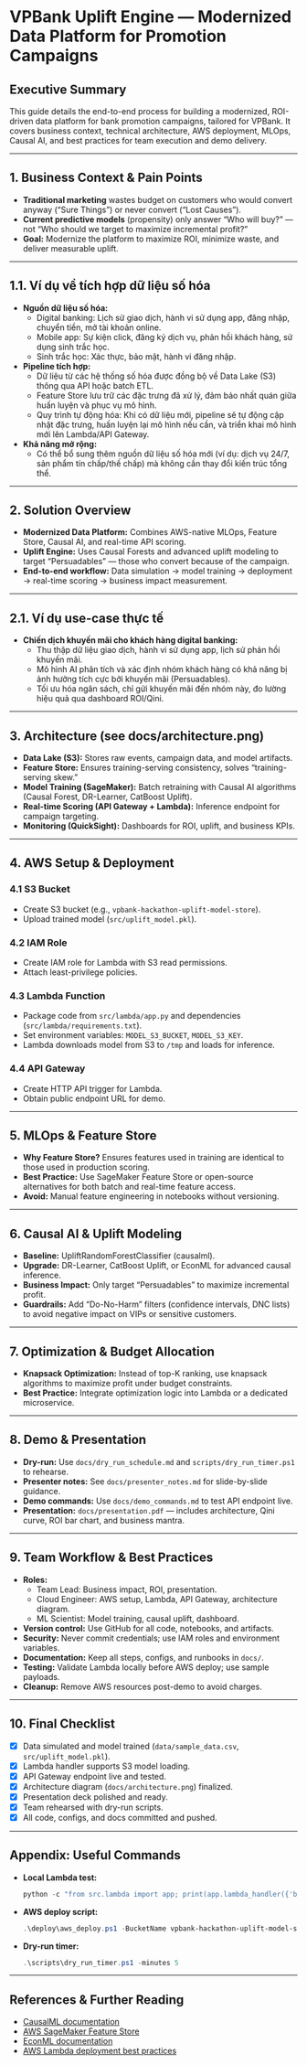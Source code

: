 # VPBank Uplift Engine — Modernized Data Platform for Promotion Campaigns

## Executive Summary
This guide details the end-to-end process for building a modernized, ROI-driven data platform for bank promotion campaigns, tailored for VPBank. It covers business context, technical architecture, AWS deployment, MLOps, Causal AI, and best practices for team execution and demo delivery.

---

## 1. Business Context & Pain Points
- **Traditional marketing** wastes budget on customers who would convert anyway (“Sure Things”) or never convert (“Lost Causes”).
- **Current predictive models** (propensity) only answer “Who will buy?” — not “Who should we target to maximize incremental profit?”
- **Goal:** Modernize the platform to maximize ROI, minimize waste, and deliver measurable uplift.

---

## 1.1. Ví dụ về tích hợp dữ liệu số hóa
- **Nguồn dữ liệu số hóa:**
  - Digital banking: Lịch sử giao dịch, hành vi sử dụng app, đăng nhập, chuyển tiền, mở tài khoản online.
  - Mobile app: Sự kiện click, đăng ký dịch vụ, phản hồi khách hàng, sử dụng sinh trắc học.
  - Sinh trắc học: Xác thực, bảo mật, hành vi đăng nhập.
- **Pipeline tích hợp:**
  - Dữ liệu từ các hệ thống số hóa được đồng bộ về Data Lake (S3) thông qua API hoặc batch ETL.
  - Feature Store lưu trữ các đặc trưng đã xử lý, đảm bảo nhất quán giữa huấn luyện và phục vụ mô hình.
  - Quy trình tự động hóa: Khi có dữ liệu mới, pipeline sẽ tự động cập nhật đặc trưng, huấn luyện lại mô hình nếu cần, và triển khai mô hình mới lên Lambda/API Gateway.
- **Khả năng mở rộng:**
  - Có thể bổ sung thêm nguồn dữ liệu số hóa mới (ví dụ: dịch vụ 24/7, sản phẩm tín chấp/thế chấp) mà không cần thay đổi kiến trúc tổng thể.

---

## 2. Solution Overview
- **Modernized Data Platform:** Combines AWS-native MLOps, Feature Store, Causal AI, and real-time API scoring.
- **Uplift Engine:** Uses Causal Forests and advanced uplift modeling to target “Persuadables” — those who convert because of the campaign.
- **End-to-end workflow:** Data simulation → model training → deployment → real-time scoring → business impact measurement.

---

## 2.1. Ví dụ use-case thực tế
- **Chiến dịch khuyến mãi cho khách hàng digital banking:**
  - Thu thập dữ liệu giao dịch, hành vi sử dụng app, lịch sử phản hồi khuyến mãi.
  - Mô hình AI phân tích và xác định nhóm khách hàng có khả năng bị ảnh hưởng tích cực bởi khuyến mãi (Persuadables).
  - Tối ưu hóa ngân sách, chỉ gửi khuyến mãi đến nhóm này, đo lường hiệu quả qua dashboard ROI/Qini.

---

## 3. Architecture (see docs/architecture.png)
- **Data Lake (S3):** Stores raw events, campaign data, and model artifacts.
- **Feature Store:** Ensures training-serving consistency, solves “training-serving skew.”
- **Model Training (SageMaker):** Batch retraining with Causal AI algorithms (Causal Forest, DR-Learner, CatBoost Uplift).
- **Real-time Scoring (API Gateway + Lambda):** Inference endpoint for campaign targeting.
- **Monitoring (QuickSight):** Dashboards for ROI, uplift, and business KPIs.

---

## 4. AWS Setup & Deployment
### 4.1 S3 Bucket
- Create S3 bucket (e.g., `vpbank-hackathon-uplift-model-store`).
- Upload trained model (`src/uplift_model.pkl`).

### 4.2 IAM Role
- Create IAM role for Lambda with S3 read permissions.
- Attach least-privilege policies.

### 4.3 Lambda Function
- Package code from `src/lambda/app.py` and dependencies (`src/lambda/requirements.txt`).
- Set environment variables: `MODEL_S3_BUCKET`, `MODEL_S3_KEY`.
- Lambda downloads model from S3 to `/tmp` and loads for inference.

### 4.4 API Gateway
- Create HTTP API trigger for Lambda.
- Obtain public endpoint URL for demo.

---

## 5. MLOps & Feature Store
- **Why Feature Store?** Ensures features used in training are identical to those used in production scoring.
- **Best Practice:** Use SageMaker Feature Store or open-source alternatives for both batch and real-time feature access.
- **Avoid:** Manual feature engineering in notebooks without versioning.

---

## 6. Causal AI & Uplift Modeling
- **Baseline:** UpliftRandomForestClassifier (causalml).
- **Upgrade:** DR-Learner, CatBoost Uplift, or EconML for advanced causal inference.
- **Business Impact:** Only target “Persuadables” to maximize incremental profit.
- **Guardrails:** Add “Do-No-Harm” filters (confidence intervals, DNC lists) to avoid negative impact on VIPs or sensitive customers.

---

## 7. Optimization & Budget Allocation
- **Knapsack Optimization:** Instead of top-K ranking, use knapsack algorithms to maximize profit under budget constraints.
- **Best Practice:** Integrate optimization logic into Lambda or a dedicated microservice.

---

## 8. Demo & Presentation
- **Dry-run:** Use `docs/dry_run_schedule.md` and `scripts/dry_run_timer.ps1` to rehearse.
- **Presenter notes:** See `docs/presenter_notes.md` for slide-by-slide guidance.
- **Demo commands:** Use `docs/demo_commands.md` to test API endpoint live.
- **Presentation:** `docs/presentation.pdf` — includes architecture, Qini curve, ROI bar chart, and business mantra.

---

## 9. Team Workflow & Best Practices
- **Roles:**
  - Team Lead: Business impact, ROI, presentation.
  - Cloud Engineer: AWS setup, Lambda, API Gateway, architecture diagram.
  - ML Scientist: Model training, causal uplift, dashboard.
- **Version control:** Use GitHub for all code, notebooks, and artifacts.
- **Security:** Never commit credentials; use IAM roles and environment variables.
- **Documentation:** Keep all steps, configs, and runbooks in `docs/`.
- **Testing:** Validate Lambda locally before AWS deploy; use sample payloads.
- **Cleanup:** Remove AWS resources post-demo to avoid charges.

---

## 10. Final Checklist
- [x] Data simulated and model trained (`data/sample_data.csv`, `src/uplift_model.pkl`).
- [x] Lambda handler supports S3 model loading.
- [x] API Gateway endpoint live and tested.
- [x] Architecture diagram (`docs/architecture.png`) finalized.
- [x] Presentation deck polished and ready.
- [x] Team rehearsed with dry-run scripts.
- [x] All code, configs, and docs committed and pushed.

---

## Appendix: Useful Commands
- **Local Lambda test:**
  ```powershell
  python -c "from src.lambda import app; print(app.lambda_handler({'body': '{\"customerId\":1,\"age\":30,\"income\":40000,\"number_of_transactions\":5}'}, None))"
  ```
- **AWS deploy script:**
  ```powershell
  .\deploy\aws_deploy.ps1 -BucketName vpbank-hackathon-uplift-model-store -Region ap-southeast-1 -LambdaName uplift-engine-demo -ModelKey models/uplift_model.pkl
  ```
- **Dry-run timer:**
  ```powershell
  .\scripts\dry_run_timer.ps1 -minutes 5
  ```

---

## References & Further Reading
- [CausalML documentation](https://causalml.readthedocs.io/)
- [AWS SageMaker Feature Store](https://docs.aws.amazon.com/sagemaker/latest/dg/feature-store.html)
- [EconML documentation](https://econml.azurewebsites.net/)
- [AWS Lambda deployment best practices](https://docs.aws.amazon.com/lambda/latest/dg/best-practices.html)
